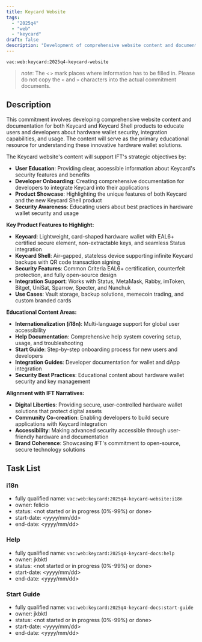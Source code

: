 ```yaml
---
title: Keycard Website
tags:
  - "2025q4"
  - "web"
  - "keycard"
draft: false
description: "Development of comprehensive website content and documentation for Keycard and Keycard Shell products to educate users and developers about hardware wallet security and integration capabilities."
---
```


`vac:web:keycard:2025q4-keycard-website`

> *note*: The `<` `>` mark places where information has to be filled in. Please do not copy the `<` and `>` characters into the actual commitment documents.
## Description

This commitment involves developing comprehensive website content and documentation for both Keycard and Keycard Shell products to educate users and developers about hardware wallet security, integration capabilities, and usage. The content will serve as the primary educational resource for understanding these innovative hardware wallet solutions.

The Keycard website's content will support IFT's strategic objectives by:
- **User Education**: Providing clear, accessible information about Keycard's security features and benefits
- **Developer Onboarding**: Creating comprehensive documentation for developers to integrate Keycard into their applications
- **Product Showcase**: Highlighting the unique features of both Keycard and the new Keycard Shell product
- **Security Awareness**: Educating users about best practices in hardware wallet security and usage

**Key Product Features to Highlight:**
- **Keycard**: Lightweight, card-shaped hardware wallet with EAL6+ certified secure element, non-extractable keys, and seamless Status integration
- **Keycard Shell**: Air-gapped, stateless device supporting infinite Keycard backups with QR code transaction signing
- **Security Features**: Common Criteria EAL6+ certification, counterfeit protection, and fully open-source design
- **Integration Support**: Works with Status, MetaMask, Rabby, imToken, Bitget, UniSat, Sparrow, Specter, and Nunchuk
- **Use Cases**: Vault storage, backup solutions, memecoin trading, and custom branded cards

**Educational Content Areas:**
- **Internationalization (i18n)**: Multi-language support for global user accessibility
- **Help Documentation**: Comprehensive help system covering setup, usage, and troubleshooting
- **Start Guide**: Step-by-step onboarding process for new users and developers
- **Integration Guides**: Developer documentation for wallet and dApp integration
- **Security Best Practices**: Educational content about hardware wallet security and key management

**Alignment with IFT Narratives:**
- **Digital Liberties**: Providing secure, user-controlled hardware wallet solutions that protect digital assets
- **Community Co-creation**: Enabling developers to build secure applications with Keycard integration
- **Accessibility**: Making advanced security accessible through user-friendly hardware and documentation
- **Brand Coherence**: Showcasing IFT's commitment to open-source, secure technology solutions


## Task List

### i18n

* fully qualified name: `vac:web:keycard:2025q4-keycard-website:i18n`
* owner: felicio 
* status: <not started or in progress (0%-99%) or done>
* start-date: <yyyy/mm/dd>
* end-date: <yyyy/mm/dd>

### Help

* fully qualified name: `vac:web:keycard:2025q4-keycard-docs:help`
* owner: jkbktl
* status: <not started or in progress (0%-99%) or done>
* start-date: <yyyy/mm/dd>
* end-date: <yyyy/mm/dd>

### Start Guide

* fully qualified name: `vac:web:keycard:2025q4-keycard-docs:start-guide`
* owner: jkbktl
* status: <not started or in progress (0%-99%) or done>
* start-date: <yyyy/mm/dd>
* end-date: <yyyy/mm/dd>

